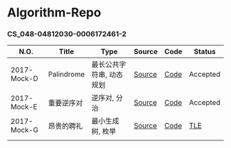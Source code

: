 # Algorithm-Repo

### CS_048-04812030-0006172461-2

| N.O.        | Title      | Type                     | Source                                                       | Code                                                         | Status                                           |
| ----------- | ---------- | ------------------------ | ------------------------------------------------------------ | ------------------------------------------------------------ | ------------------------------------------------ |
| 2017-Mock-D | Palindrome | 最长公共字符串, 动态规划 | [Source](https://github.com/Tenant/Algorithm-Repo/blob/master/CS_048-04812030-0006172461-2/2017-Mock-D.md) | [Code](https://github.com/Tenant/Algorithm-Repo/blob/master/CS_048-04812030-0006172461-2/2017-Mock-D.cpp) | Accepted                                         |
| 2017-Mock-E | 重要逆序对 | 逆序对, 分治             | [Source](https://github.com/Tenant/Algorithm-Repo/blob/master/CS_048-04812030-0006172461-2/2017-Mock-E.md) | [Code](https://github.com/Tenant/Algorithm-Repo/blob/master/CS_048-04812030-0006172461-2/2017-Mock-E%20accepted) | Accepted                                         |
| 2017-Mock-G | 昂贵的聘礼 | 最小生成树, 枚举         | [Source](https://github.com/Tenant/Algorithm-Repo/blob/master/CS_048-04812030-0006172461-2/2017-Mock-G.md) | [Code](https://github.com/Tenant/Algorithm-Repo/blob/master/CS_048-04812030-0006172461-2/2017-Mock-G.cpp) | [TLE](http://algorithm.openjudge.cn/2017mock/G/) |
|             |            |                          |                                                              |                                                              |                                                  |

